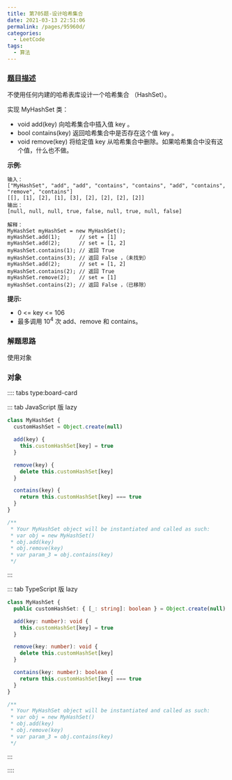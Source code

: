 ```yaml
---
title: 第705题-设计哈希集合
date: 2021-03-13 22:51:06
permalink: /pages/95960d/
categories:
  - LeetCode
tags:
  - 算法
---
```


### [题目描述](https://leetcode-cn.com/problems/design-hashset/)

不使用任何内建的哈希表库设计一个哈希集合 <span class="span-shadow">（HashSet）</span>。

实现 <span class="span-shadow">MyHashSet</span> 类：

- <span class="span-shadow">void add(key) </span>向哈希集合中插入值 <span class="span-shadow">key</span> 。
- <span class="span-shadow">bool contains(key)</span> 返回哈希集合中是否存在这个值 <span class="span-shadow">key</span> 。
- <span class="span-shadow">void remove(key)</span> 将给定值 <span class="span-shadow">key</span> 从哈希集合中删除。如果哈希集合中没有这个值，什么也不做。

<!-- more -->

**示例:**

```
输入：
["MyHashSet", "add", "add", "contains", "contains", "add", "contains", "remove", "contains"]
[[], [1], [2], [1], [3], [2], [2], [2], [2]]
输出：
[null, null, null, true, false, null, true, null, false]

解释：
MyHashSet myHashSet = new MyHashSet();
myHashSet.add(1);      // set = [1]
myHashSet.add(2);      // set = [1, 2]
myHashSet.contains(1); // 返回 True
myHashSet.contains(3); // 返回 False ，（未找到）
myHashSet.add(2);      // set = [1, 2]
myHashSet.contains(2); // 返回 True
myHashSet.remove(2);   // set = [1]
myHashSet.contains(2); // 返回 False ，（已移除）
```

**提示:**

- <span class="span-shadow">0 <= key <= 106</span>
- 最多调用 <span class="span-shadow">10<sup>4</sup></span> 次 <span class="span-shadow">add、remove</span> 和 <span class="span-shadow">contains</span>。

### 解题思路

使用对象

### 对象

:::: tabs type:board-card

::: tab JavaScript 版 lazy

```JavaScript
class MyHashSet {
  customHashSet = Object.create(null)

  add(key) {
    this.customHashSet[key] = true
  }

  remove(key) {
    delete this.customHashSet[key]
  }

  contains(key) {
    return this.customHashSet[key] === true
  }
}

/**
 * Your MyHashSet object will be instantiated and called as such:
 * var obj = new MyHashSet()
 * obj.add(key)
 * obj.remove(key)
 * var param_3 = obj.contains(key)
 */
```

:::

::: tab TypeScript 版 lazy

```TypeScript
class MyHashSet {
  public customHashSet: { [_: string]: boolean } = Object.create(null)

  add(key: number): void {
    this.customHashSet[key] = true
  }

  remove(key: number): void {
    delete this.customHashSet[key]
  }

  contains(key: number): boolean {
    return this.customHashSet[key] === true
  }
}

/**
 * Your MyHashSet object will be instantiated and called as such:
 * var obj = new MyHashSet()
 * obj.add(key)
 * obj.remove(key)
 * var param_3 = obj.contains(key)
 */
```

:::

::::
